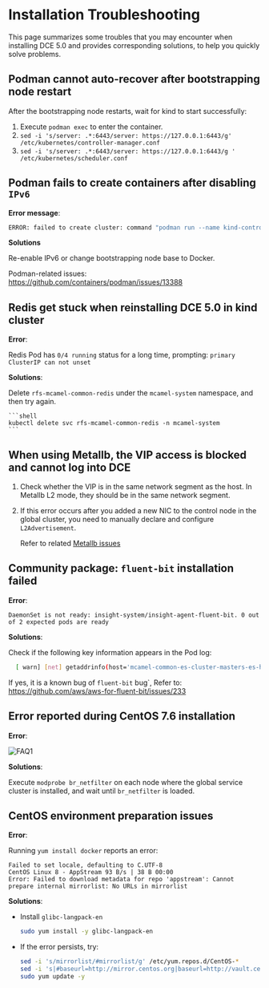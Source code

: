 # Installation Troubleshooting

This page summarizes some troubles that you may encounter when installing DCE 5.0 and provides corresponding solutions, to help you quickly solve problems.

## Podman cannot auto-recover after bootstrapping node restart

After the bootstrapping node restarts, wait for kind to start successfully:

1. Execute `podman exec` to enter the container.
2. `sed -i 's/server: .*:6443/server: https://127.0.0.1:6443/g' /etc/kubernetes/controller-manager.conf`
3. `sed -i 's/server: .*:6443/server: https://127.0.0.1:6443/g ' /etc/kubernetes/scheduler.conf`

## Podman fails to create containers after disabling `IPv6`

**Error message**:

```bash
ERROR: failed to create cluster: command "podman run --name kind-control-plane...  
```

**Solutions**

Re-enable IPv6 or change bootstrapping node base to Docker.

Podman-related issues: <https://github.com/containers/podman/issues/13388>

## Redis get stuck when reinstalling DCE 5.0 in kind cluster

**Error**:

Redis Pod has `0/4 running` status for a long time, prompting: `primary ClusterIP can not unset`

**Solutions**:

Delete `rfs-mcamel-common-redis` under the `mcamel-system` namespace, and then try again.

    ```shell
    kubectl delete svc rfs-mcamel-common-redis -n mcamel-system
    ```

## When using Metallb, the VIP access is blocked and cannot log into DCE

1. Check whether the VIP is in the same network segment as the host. In Metallb L2 mode, they should be in the same network segment.

2. If this error occurs after you added a new NIC to the control node in the global cluster, you need to manually declare and configure `L2Advertisement`.

    Refer to related [Metallb issues](https://metallb.universe.tf/configuration/_advanced_l2_configuration/#specify-network-interfaces-that-lb-ip-can-be-announced-from)

## Community package: `fluent-bit` installation failed

**Error**:

`DaemonSet is not ready: insight-system/insight-agent-fluent-bit. 0 out of 2 expected pods are ready`

**Solutions**:

Check if the following key information appears in the Pod log:

```bash
  [ warn] [net] getaddrinfo(host='mcamel-common-es-cluster-masters-es-http.mcamel-system.svc.cluster.local',errt11):Could not contact DNS servers
```

If yes, it is a known bug of `fluent-bit` bug`, Refer to: <https://github.com/aws/aws-for-fluent-bit/issues/233>

## Error reported during CentOS 7.6 installation

**Error**:

![FAQ1](https://docs.daocloud.io/daocloud-docs-images/docs/install/images/FAQ1.png)

**Solutions**:

Execute `modprobe br_netfilter` on each node where the global service cluster is installed, and wait until `br_netfilter` is loaded.

## CentOS environment preparation issues

**Error**:

Running `yum install docker` reports an error:

```text
Failed to set locale, defaulting to C.UTF-8
CentOS Linux 8 - AppStream 93 B/s | 38 B 00:00
Error: Failed to download metadata for repo 'appstream': Cannot prepare internal mirrorlist: No URLs in mirrorlist
```

**Solutions**:

- Install `glibc-langpack-en`

     ```bash
     sudo yum install -y glibc-langpack-en
     ```

- If the error persists, try:

     ```bash
     sed -i 's/mirrorlist/#mirrorlist/g' /etc/yum.repos.d/CentOS-*
     sed -i 's|#baseurl=http://mirror.centos.org|baseurl=http://vault.centos.org|g' /etc/yum.repos.d/CentOS-*
     sudo yum update -y
     ```
